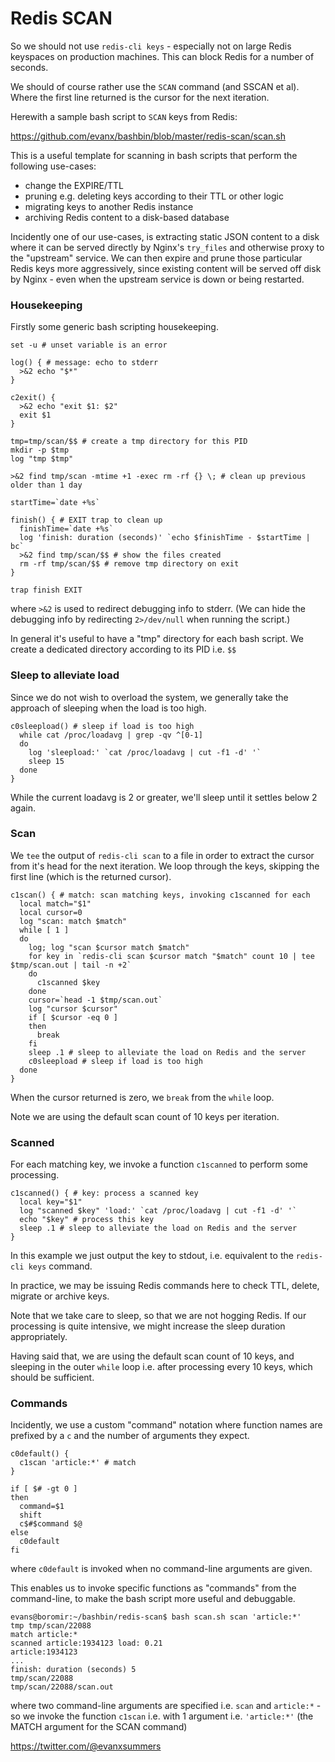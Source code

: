 
# Redis SCAN

So we should not use `redis-cli keys` - especially not on large Redis keyspaces on production machines. This can block Redis for a number of seconds.

We should of course rather use the `SCAN` command (and SSCAN et al). Where the first line returned is the cursor for the next iteration.

Herewith a sample bash script to `SCAN` keys from Redis:

https://github.com/evanx/bashbin/blob/master/redis-scan/scan.sh

This is a useful template for scanning in bash scripts that perform the following use-cases:
- change the EXPIRE/TTL
- pruning e.g. deleting keys according to their TTL or other logic
- migrating keys to another Redis instance
- archiving Redis content to a disk-based database

Incidently one of our use-cases, is extracting static JSON content to a disk where it can be served directly by Nginx's `try_files` and otherwise proxy to the "upstream" service. We can then expire and prune those particular Redis keys more aggressively, since existing content will be served off disk by Nginx - even when the upstream service is down or being restarted.


### Housekeeping

Firstly some generic bash scripting housekeeping.

```shell
set -u # unset variable is an error

log() { # message: echo to stderr
  >&2 echo "$*"
}

c2exit() {
  >&2 echo "exit $1: $2"
  exit $1
}

tmp=tmp/scan/$$ # create a tmp directory for this PID
mkdir -p $tmp
log "tmp $tmp"

>&2 find tmp/scan -mtime +1 -exec rm -rf {} \; # clean up previous older than 1 day

startTime=`date +%s`

finish() { # EXIT trap to clean up
  finishTime=`date +%s`
  log 'finish: duration (seconds)' `echo $finishTime - $startTime | bc`
  >&2 find tmp/scan/$$ # show the files created
  rm -rf tmp/scan/$$ # remove tmp directory on exit
}

trap finish EXIT
```
where `>&2` is used to redirect debugging info to stderr. (We can hide the debugging info by redirecting `2>/dev/null` when running the script.)

In general it's useful to have a "tmp" directory for each bash script. We create a dedicated directory according to its PID i.e. `$$`



### Sleep to alleviate load

Since we do not wish to overload the system, we generally take the approach of sleeping when the load is too high.

```shell
c0sleepload() # sleep if load is too high
  while cat /proc/loadavg | grep -qv ^[0-1]
  do
    log 'sleepload:' `cat /proc/loadavg | cut -f1 -d' '`
    sleep 15
  done
}

```

While the current loadavg is 2 or greater, we'll sleep until it settles below 2 again.


### Scan

We `tee` the output of `redis-cli scan` to a file in order to extract the cursor from it's head for the next iteration. We loop through the keys, skipping the first line (which is the returned cursor).

```shell
c1scan() { # match: scan matching keys, invoking c1scanned for each
  local match="$1"
  local cursor=0
  log "scan: match $match"
  while [ 1 ]
  do
    log; log "scan $cursor match $match"
    for key in `redis-cli scan $cursor match "$match" count 10 | tee $tmp/scan.out | tail -n +2`
    do
      c1scanned $key
    done
    cursor=`head -1 $tmp/scan.out`
    log "cursor $cursor"
    if [ $cursor -eq 0 ]
    then
      break
    fi
    sleep .1 # sleep to alleviate the load on Redis and the server
    c0sleepload # sleep if load is too high
  done
}
```
When the cursor returned is zero, we `break` from the `while` loop.

Note we are using the default scan count of 10 keys per iteration.


### Scanned

For each matching key, we invoke a function `c1scanned` to perform some processing.

```shell
c1scanned() { # key: process a scanned key
  local key="$1"
  log "scanned $key" 'load:' `cat /proc/loadavg | cut -f1 -d' '`
  echo "$key" # process this key
  sleep .1 # sleep to alleviate the load on Redis and the server
}
```

In this example we just output the key to stdout, i.e. equivalent to the `redis-cli keys` command.

In practice, we may be issuing Redis commands here to check TTL, delete, migrate or archive keys.

Note that we take care to sleep, so that we are not hogging Redis. If our processing is quite intensive, we might increase the sleep duration appropriately.

Having said that, we are using the default scan count of 10 keys, and sleeping in the outer `while` loop i.e. after processing every 10 keys, which should be sufficient.


### Commands

Incidently, we use a custom "command" notation where function names are prefixed by a `c` and the number of arguments they expect.

```shell
c0default() {
  c1scan 'article:*' # match
}

if [ $# -gt 0 ]
then
  command=$1
  shift
  c$#$command $@
else
  c0default
fi
```
where `c0default` is invoked when no command-line arguments are given.


This enables us to invoke specific functions as "commands" from the command-line, to make the bash script more useful and debuggable.

```shell
evans@boromir:~/bashbin/redis-scan$ bash scan.sh scan 'article:*'
tmp tmp/scan/22088
match article:*
scanned article:1934123 load: 0.21
article:1934123
...
finish: duration (seconds) 5
tmp/scan/22088
tmp/scan/22088/scan.out
```

where two command-line arguments are specified i.e. `scan` and `article:*` - so we invoke the function `c1scan` i.e. with 1 argument i.e. `'article:*'` (the MATCH argument for the SCAN command)

https://twitter.com/@evanxsummers
